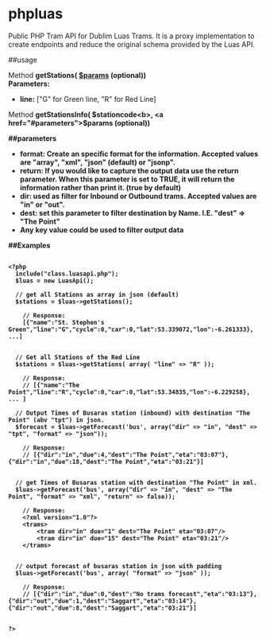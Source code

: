 phpluas
=======

Public PHP Tram API for Dublim Luas Trams. It is a proxy implementation to create endpoints and reduce the original schema provided by the Luas API.

##usage

Method <b>getStations( <a href="#parameters">$params</a> (optional))</b><br>
  <b>Parameters:</b><br>
    <ul>
      <li><b>line:</b> ["G" for Green line, "R" for Red Line]</li>
    </ul>

Method <b>getStationsInfo( <b>$stationcode<b>, <a href="#parameters">$params</a> (optional))</b>
  
##parameters
<ul>
  <li><b>format</b>: Create an specific format for the information. Accepted values are "array", "xml", "json" (default) or "jsonp".</li>
  <li><b>return</b>: If you would like to capture the output data use the return parameter. When this parameter is set to TRUE, it will return the information rather than print it. (true by default)</li>
  <li><b>dir</b>: used as filter for Inbound or Outbound trams. Accepted values are "in" or "out".</li>
  <li><b>dest</b>: set this parameter to filter destination by Name. I.E.  "dest" => "The Point"</li>
  <li>Any key value could be used to filter output data</li>
</ul>


##Examples

<pre>
<code>
&lt;?php
  include("class.luasapi.php");
  $luas = new LuasApi();
  
  <b>// get all Stations as array in json (default)
  $stations = $luas->getStations();</b>
  
    // Response:
    [{"name":"St. Stephen's Green","line":"G","cycle":0,"car":0,"lat":53.339072,"lon":-6.261333}, ...]
  
  
  <b>// Get all Stations of the Red Line
  $stations = $luas->getStations( array( "line" => "R" ));</b>
  
    // Response:
    // [{"name":"The Point","line":"R","cycle":0,"car":0,"lat":53.34835,"lon":-6.229258}, ... ]
    
  <b>// Output Times of Busaras station (inbound) with destination "The Point" (abv "tpt") in json.
  $forecast = $luas->getForecast('bus', array("dir" => "in", "dest" => "tpt", "format" => "json"));</b>
  
    // Response:
    // <b>[{"dir":"in","due":4,"dest":"The Point","eta":"03:07"},{"dir":"in","due":18,"dest":"The Point","eta":"03:21"}]</b>
  
  
  <b>// get Times of Busaras station with destination "The Point" in xml.
  $luas->getForecast('bus', array("dir" => "in", "dest" => "The Point", "format" => "xml", "return" => false));</b>
    
    // Response:
    &lt;?xml version=&quot;1.0&quot;?&gt; 
    &lt;trams&gt; 
        &lt;tram dir=&quot;in&quot; due=&quot;1&quot; dest=&quot;The Point&quot; eta=&quot;03:07&quot;/&gt; 
        &lt;tram dir=&quot;in&quot; due=&quot;15&quot; dest=&quot;The Point&quot; eta=&quot;03:21&quot;/&gt;
    &lt;/trams&gt;

  
  <b>// output forecast of busaras station in json with padding
  $luas->getForecast('bus', array( "format" => "json" ));</b>
  
    // Response:
    // [{"dir":"in","due":0,"dest":"No trams forecast","eta":"03:13"},{"dir":"out","due":1,"dest":"Saggart","eta":"03:14"},{"dir":"out","due":8,"dest":"Saggart","eta":"03:21"}]
  
  
?&gt;
</code>
</pre>

